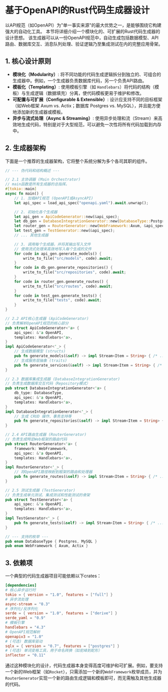 # 基于OpenAPI的Rust代码生成器设计

以API规范（如OpenAPI）为"单一事实来源"的最大优势之一，是能够围绕它构建强大的自动化工具。
本节将详细介绍一个模块化的、可扩展的Rust代码生成器的设计思想。
该生成器可以从一份OpenAPI规范中，自动生成包括数据模型、API路由、数据库交互、消息队列处理、验证逻辑乃至集成测试在内的完整应用骨架。

## 1. 核心设计原则

- **模块化（Modularity）**: 将不同功能的代码生成逻辑拆分到独立的、可组合的生成器中。例如，一个生成器负责数据库代码，另一个负责API路由。
- **模板化（Templating）**: 使用模板引擎（如 `Handlebars`）将代码的结构（模板）与生成逻辑（数据填充）分离，使代码模板更易于维护和修改。
- **可配置与可扩展（Configurable & Extensible）**: 设计应支持不同的目标框架（如Web框架 Axum vs. Actix；数据库 Postgres vs. MySQL），并且能方便地添加新的生成器或模板。
- **异步与流式处理（Async & Streaming）**: 使用异步处理和流（Stream）来高效地生成代码，特别是对于大型规范，可以避免一次性将所有代码加载到内存中。

## 2. 生成器架构

下面是一个推荐的生成器架构，它将整个系统分解为多个各司其职的组件。

```rust
// --- 伪代码和结构概述 ---

// 2.1 主协调器 (Main Orchestrator)
// main函数是所有生成器的总指挥。
#[tokio::main]
async fn main() {
    // 1. 加载API规范 (OpenAPI或AsyncAPI)
    let api_spec = load_api_spec("openapi.yaml").await.unwrap();

    // 2. 初始化各个生成器
    let api_gen = ApiCodeGenerator::new(&api_spec);
    let db_gen = DatabaseIntegrationGenerator::new(DatabaseType::Postgres, &api_spec);
    let router_gen = RouterGenerator::new(WebFramework::Axum, &api_spec);
    let test_gen = TestGenerator::new(&api_spec);
    // ... 其他生成器

    // 3. 调用每个生成器，并将其输出写入文件
    // 使用流式处理来高效地写入每个生成的文件
    for code in api_gen.generate_models() {
        write_to_file("src/models", code).await;
    }
    for code in db_gen.generate_repositories() {
        write_to_file("src/repositories", code).await;
    }
    for code in router_gen.generate_routes() {
        write_to_file("src/routes", code).await;
    }
    for code in test_gen.generate_tests() {
        write_to_file("tests", code).await;
    }
}

// 2.2 API核心生成器 (ApiCodeGenerator)
// 负责解析OpenAPI规范的核心部分
pub struct ApiCodeGenerator<'a> {
    api_spec: &'a OpenAPI,
    templates: Handlebars<'a>,
}
impl ApiCodeGenerator<'_> {
    // 生成数据模型 (structs)
    pub fn generate_models(&self) -> impl Stream<Item = String> { /* ... */ }
    // 生成服务层抽象 (traits)
    pub fn generate_services(&self) -> impl Stream<Item = String> { /* ... */ }
}

// 2.3 数据库集成生成器 (DatabaseIntegrationGenerator)
// 负责生成数据库交互代码（Repository模式）
pub struct DatabaseIntegrationGenerator<'a> {
    db_type: DatabaseType,
    api_spec: &'a OpenAPI,
    templates: Handlebars<'a>,
}
impl DatabaseIntegrationGenerator<'_> {
    // 生成 CRUD 操作、事务支持等
    pub fn generate_repositories(&self) -> impl Stream<Item = String> { /* ... */ }
}

// 2.4 API路由生成器 (RouterGenerator)
// 负责生成特定Web框架的路由代码
pub struct RouterGenerator<'a> {
    framework: WebFramework,
    api_spec: &'a OpenAPI,
    templates: Handlebars<'a>,
}
impl RouterGenerator<'_> {
    // 将OpenAPI路径映射到框架的路由和处理器
    pub fn generate_routes(&self) -> impl Stream<Item = String> { /* ... */ }
}

// 2.5 测试生成器 (TestGenerator)
// 负责生成单元测试、集成测试和性能测试的骨架
pub struct TestGenerator<'a> {
    api_spec: &'a OpenAPI,
    templates: Handlebars<'a>,
}
impl TestGenerator<'_> {
    pub fn generate_tests(&self) -> impl Stream<Item = String> { /* ... */ }
}

// --- 支持的枚举 ---
pub enum DatabaseType { Postgres, MySQL }
pub enum WebFramework { Axum, Actix }
```

## 3. 依赖项

一个典型的代码生成器项目可能依赖以下crates：

```toml
[dependencies]
# 核心异步运行时
tokio = { version = "1.0", features = ["full"] }
# 异步流处理
async-stream = "0.3"
# 序列化/反序列化
serde = { version = "1.0", features = ["derive"] }
serde_yaml = "0.9"
# 模板引擎
handlebars = "4.3"
# OpenAPI规范解析
openapiv3 = "1.0"
# (可选) 数据库驱动
sqlx = { version = "0.7", features = ["postgres"] }
# (可选) 单词变格工具，用于命名转换（如驼峰到蛇形）
inflector = "0.11"
```

通过这种模块化的设计，代码生成器本身变得高度可维护和可扩展。例如，要支持一个新的Web框架（如`Rocket`），只需添加一个新的`WebFramework`枚举成员，并为`RouterGenerator`实现一个新的路由生成逻辑和模板即可，而无需触及其他生成器的代码。
